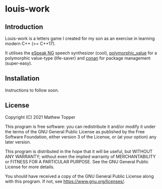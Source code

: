 # louis-work

## Introduction

Louis-work is a letters game I created for my son as an exercise in learning
modern C++ (>= C++17).

It utilises the [eSpeak NG](https://github.com/espeak-ng/espeak-ng) speech
synthesizer (cool), [polymorphic_value](https://github.com/jbcoe/polymorphic_value)
for a polymorphic value-type (life-saver) and [conan](https://conan.io/) for
package management (super-easy).

## Installation

Instructions to follow soon.

## License

Copyright (C) 2021  Mathew Topper

This program is free software: you can redistribute it and/or modify
it under the terms of the GNU General Public License as published by
the Free Software Foundation, either version 3 of the License, or
(at your option) any later version.

This program is distributed in the hope that it will be useful,
but WITHOUT ANY WARRANTY; without even the implied warranty of
MERCHANTABILITY or FITNESS FOR A PARTICULAR PURPOSE.  See the
GNU General Public License for more details.

You should have received a copy of the GNU General Public License
along with this program.  If not, see <https://www.gnu.org/licenses/>.
